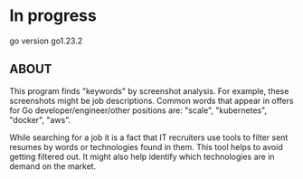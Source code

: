 # In progress

go version go1.23.2

## ABOUT

This program finds "keywords" by screenshot analysis. For example, these screenshots might be job descriptions. Common words that appear in offers for Go developer/engineer/other positions are: "scale", "kubernetes", "docker", "aws".

While searching for a job it is a fact that IT recruiters use tools to filter sent resumes by words or technologies found in them. This tool helps to avoid getting filtered out. It might also help identify which technologies are in demand on the market.
